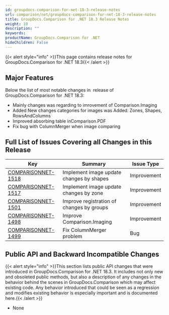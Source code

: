 ```yaml
---
id: groupdocs-comparison-for-net-18-3-release-notes
url: comparison/net/groupdocs-comparison-for-net-18-3-release-notes
title: GroupDocs.Comparison for .NET 18.3 Release Notes
weight: 10
description: ""
keywords: 
productName: GroupDocs.Comparison for .NET
hideChildren: False
---
```

{{< alert style="info" >}}This page contains release notes for GroupDocs.Comparison for .NET 18.3{{< /alert >}}

## Major Features

Below the list of most notable changes in  release of GroupDocs.Comparison for .NET 18.3:

*   Mainly changes was regarding to imrovement of Comparison.Imaging
*   Added New changes categories for images was Added: Zones, Shapes, RowsAndColumns
*   Improved absorbing table inComparison.PDF
*   Fix bug with ColumnMerger when image comparing

## Full List of Issues Covering all Changes in this Release

| Key | Summary | Issue Type |
| --- | --- | --- |
| [COMPARISONNET-1518](http://lisbon.dynabic.com/jira/browse/COMPARISONNET-1518) | Implement image update changes by shapes | Improvement |
| [COMPARISONNET-1517](http://lisbon.dynabic.com/jira/browse/COMPARISONNET-1517) | Implement image update changes by zone | Improvement |
| [COMPARISONNET-1501](http://lisbon.dynabic.com/jira/browse/COMPARISONNET-1501) | Improve registration of changes by groups | Improvement |
| [COMPARISONNET-1498](http://lisbon.dynabic.com/jira/browse/COMPARISONNET-1498) | Improve Comparison.Imaging | Improvement |
| [COMPARISONNET-1499](http://lisbon.dynabic.com/jira/browse/COMPARISONNET-1499) | Fix ColumnMerger problem | Bug |

## Public API and Backward Incompatible Changes

{{< alert style="info" >}}This section lists public API changes that were introduced in GroupDocs.Comparison for .NET 18.3. It includes not only new and obsoleted public methods, but also a description of any changes in the behavior behind the scenes in GroupDocs.Comparison which may affect existing code. Any behavior introduced that could be seen as a regression and modifies existing behavior is especially important and is documented here.{{< /alert >}}

*   None
